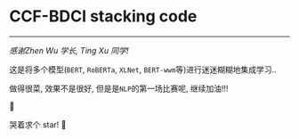# CCF-BDCI stacking code

---

*感谢Zhen Wu 学长, Ting Xu 同学!*

这是将多个模型(`BERT`, `RoBERTa`, `XLNet`, `BERT-wwm`等)进行迷迷糊糊地集成学习..

做得很菜, 效果不是很好, 但是是`NLP`的第一场比赛呢, 继续加油!!!

:slightly_smiling_face:

哭着求个 star! :star2:
